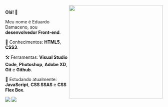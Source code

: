 <img src="a" align="right" min-width="300px" max-width="550px" width="300px">

<p align="left">
  <strong>Olá! 👋</strong>   
</p>
<p align="left">
  Meu nome é Eduardo Damaceno, sou <strong>desenvolvedor Front-end</strong>.
</p>

<p align="left">
  🚀 Conhecimentos: <strong>HTML5</strong>, <strong>CSS3</strong>.
</p>

<p align="left">
  🛠️ Ferramentas: <strong>Visual Studio Code</strong>, <strong>Photoshop</strong>, <strong>Adobe XD</strong>, <strong>Git</strong> e <strong>Github</strong>.
</p>

<p align="left">
  🌱 Estudando atualmente: <strong>JavaScript</strong>,  <strong>CSS SSAS</strong> e <strong>CSS Flex Box</strong>.
</p>

<p align="left">
  <a href="mailto:eduardodam.contato@gmail.com" target="_blank"><img src="https://img.shields.io/badge/Gmail-D14836?style=for-the-badge&logo=gmail&logoColor=white"></a>
  <a href="https://www.linkedin.com/in/guilhermemagno/" target="_blank"><img src="https://img.shields.io/badge/LinkedIn-0077B5?style=for-the-badge&logo=linkedin&logoColor=white"></a>
<p>
